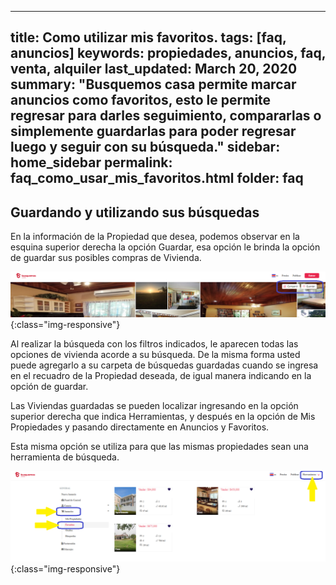 
---
title: Como utilizar mis favoritos.
tags: [faq, anuncios]
keywords: propiedades, anuncios, faq, venta, alquiler
last_updated: March 20, 2020
summary: "Busquemos casa permite marcar anuncios como favoritos, esto le permite regresar para darles seguimiento, compararlas o simplemente guardarlas para poder regresar luego y seguir con su búsqueda."
sidebar: home_sidebar
permalink: faq_como_usar_mis_favoritos.html
folder: faq
---



## Guardando y utilizando sus búsquedas

	
 En la información de la Propiedad que desea, podemos observar en la esquina superior derecha la opción Guardar, esa opción le brinda la opción de guardar sus posibles compras de Vivienda.



![image-title-here](/images/faq/favoritos_01.png){:class="img-responsive"}



Al realizar la búsqueda con los filtros indicados, le aparecen todas las opciones de vivienda acorde a su búsqueda. De la misma forma usted puede agregarlo a su carpeta de búsquedas guardadas cuando se ingresa en el recuadro de la Propiedad deseada, de igual manera indicando en la opción de guardar.

Las Viviendas guardadas se pueden localizar ingresando en la opción superior derecha que indica Herramientas, y después en la opción de Mis Propiedades y pasando directamente en Anuncios y Favoritos.

Esta misma opción se utiliza para que las mismas propiedades sean una herramienta de búsqueda.


![image-title-here](/images/faq/favoritos_02.png){:class="img-responsive"}






